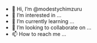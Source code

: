 - 👋 Hi, I’m @modestychimzuru
- 👀 I’m interested in ...
- 🌱 I’m currently learning ...
- 💞️ I’m looking to collaborate on ...
- 📫 How to reach me ...

<!---
modestychimzuru/modestychimzuru is a ✨ special ✨ repository because its `README.md` (this file) appears on your GitHub profile.
You can click the Preview link to take a look at your changes.
--->
